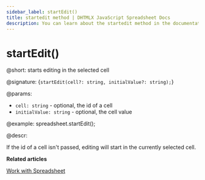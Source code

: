 ```yaml
---
sidebar_label: startEdit()
title: startedit method | DHTMLX JavaScript Spreadsheet Docs
description: You can learn about the startedit method in the documentation of the DHTMLX JavaScript Spreadsheet library. Browse developer guides and API reference, try out code examples and live demos, and download a free 30-day evaluation version of DHTMLX Spreadsheet.
---
```


# startEdit()

@short: starts editing in the selected cell

@signature: {`startEdit(cell?: string, initialValue?: string);`}

@params:
- `cell: string` - optional, the id of a cell
- `initialValue: string` - optional, the cell value

@example:
spreadsheet.startEdit();

@descr:

If the id of a cell isn't passed, editing will start in the currently selected cell.

**Related articles**

[Work with Spreadsheet](working_with_ssheet.md#editing-cell)
